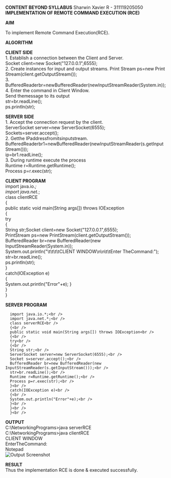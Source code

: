 **CONTENT BEYOND SYLLABUS**                                                                                                              Sharwin Xavier R - 311119205050<br />
                                                       **IMPLEMENTATION OF REMOTE COMMAND EXECUTION (RCE)**<br />


**AIM**<br />
  
  To implement Remote Command Execution(RCE).<br />

**ALGORITHM**<br />
  
  **CLIENT SIDE**<br />
      1. Establish a connection between the Client and Server.<br />
      Socket client=new Socket("127.0.0.1",6555);<br />
      2. Create instances for input and output streams.
      Print Stream ps=new Print Stream(client.getOutputStream());<br />
      3. BufferedReaderbr=newBufferedReader(newInputStreamReader(System.in));<br />
      4. Enter the command in Client Window.<br />
      Send themessage to its output<br />
      str=br.readLine();<br />
      ps.println(str);<br />
  
  **SERVER SIDE**<br />
      1. Accept the connection request by the client.<br />
      ServerSocket server=new ServerSocket(6555);<br />
      Sockets=server.accept();<br />
      2. Getthe IPaddressfromitsinputstream.<br />
      BufferedReaderbr1=newBufferedReader(newInputStreamReader(s.getInputStream()));<br />
      ip=br1.readLine();<br />
      3. During runtime execute the process<br />
      Runtime r=Runtime.getRuntime();<br />
      Process p=r.exec(str);<br />

**CLIENT PROGRAM**<br />
      import java.io.*;<br />
      import java.net.*;<br />
      class clientRCE<br />
      {<br />
      public static void main(String args[]) throws IOException<br />
      {<br />
      try<br />
      {<br />
      String str;Socket client=new Socket("127.0.0.1",6555);<br />
      PrintStream ps=new PrintStream(client.getOutputStream());<br />
      BufferedReader br=new BufferedReader(new InputStreamReader(System.in));<br />
      System.out.println("\t\t\t\tCLIENT WINDOW\n\n\t\tEnter TheCommand:");<br />
      str=br.readLine();<br />
      ps.println(str);<br />
      }<br />
      catch(IOException e)<br />
      {<br />
      System.out.println("Error"+e); }<br />
      }<br />
      }<br />

**SERVER PROGRAM**<br />
      
      import java.io.*;<br />
      import java.net.*;<br />
      class serverRCE<br />
      {<br />
      public static void main(String args[]) throws IOException<br />
      {<br />
      try<br />
      {<br />
      String str;<br />
      ServerSocket server=new ServerSocket(6555);<br />
      Socket s=server.accept();<br />
      BufferedReader br=new BufferedReader(new InputStreamReader(s.getInputStream()));<br />
      str=br.readLine();<br />
      Runtime r=Runtime.getRuntime();<br />
      Process p=r.exec(str);<br />
      }<br />
      catch(IOException e)<br />
      {<br />
      System.out.println("Error"+e);<br />
      }<br />
      }<br />
      }<br />

**OUTPUT**<br />
    C:\NetworkingPrograms>java serverRCE<br />
    C:\NetworkingPrograms>java clientRCE<br />
    CLIENT WINDOW<br />
    EnterTheCommand:<br />
    Notepad<br />
    ![Output Screenshot](https://user-images.githubusercontent.com/65103675/142233316-57f4bf0b-4b0a-4079-b078-3fa7b6f6caab.jpg)<br />


**RESULT**<br />
    Thus the implementation RCE is done & executed successfully.<br />

